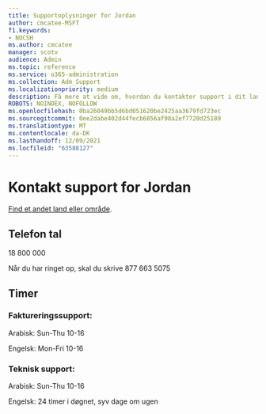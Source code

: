 ```yaml
---
title: Supportoplysninger for Jordan
author: cmcatee-MSFT
f1.keywords:
- NOCSH
ms.author: cmcatee
manager: scotv
audience: Admin
ms.topic: reference
ms.service: o365-administration
ms.collection: Adm_Support
ms.localizationpriority: medium
description: Få mere at vide om, hvordan du kontakter support i dit land eller område.
ROBOTS: NOINDEX, NOFOLLOW
ms.openlocfilehash: 0ba26049bb5d6bd051620be2425aa3679fd723ec
ms.sourcegitcommit: 0ee2dabe402d44fecb6856af98a2ef7720d25189
ms.translationtype: MT
ms.contentlocale: da-DK
ms.lasthandoff: 12/09/2021
ms.locfileid: "63588127"
---
```

# <a name="contact-support-for-jordan"></a>Kontakt support for Jordan

[Find et andet land eller område](../get-help-support.md).

## <a name="phone-number"></a>Telefon tal
18 800 000

Når du har ringet op, skal du skrive 877 663 5075

## <a name="hours"></a>Timer
### <a name="billing-support"></a>Faktureringssupport:

Arabisk: Sun-Thu 10-16

Engelsk: Mon-Fri 10-16

### <a name="technical-support"></a>Teknisk support:

Arabisk: Sun-Thu 10-16

Engelsk: 24 timer i døgnet, syv dage om ugen
